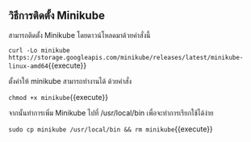 ## วิธีการติดตั้ง Minikube

สามารถติดตั้ง Minikube โดยดาวน์โหลดมาด้วยคำสั่งนี้

`curl -Lo minikube https://storage.googleapis.com/minikube/releases/latest/minikube-linux-amd64`{{execute}}

ตั้งค่าให้ minikube สามารถทำงานได้ ด้วยคำสั่ง

`chmod +x minikube`{{execute}}

จากนั้นทำการเพิ่ม Minikube ไปที่ /usr/local/bin เพื่อจะทำการเรียกใช้ได้ง่าย

`sudo cp minikube /usr/local/bin && rm minikube`{{execute}}
